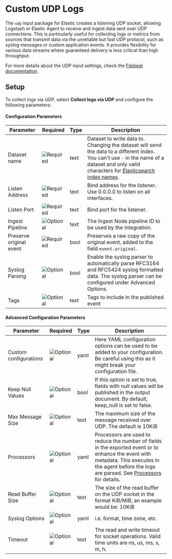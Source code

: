 # Custom UDP Logs

The `udp` input package for Elastic creates a listening UDP socket, allowing Logstash or Elastic Agent to receive and ingest data sent over UDP connections. This is particularly useful for collecting logs or metrics from sources that
transmit data via the unreliable but fast UDP protocol, such as syslog messages or custom application events. It provides flexibility for various data streams where guaranteed delivery is less critical than high throughput.

For more details about the UDP input settings, check the [Filebeat documentation](https://www.elastic.co/docs/reference/beats/filebeat/filebeat-input-udp).


## Setup

To collect logs via UDP, select **Collect logs via UDP** and configure the following parameters:

#### Configuration Parameters

| Parameter |  Required | Type | Description |
| --- | --- | --- | --- |
| Dataset name | ![Required](https://img.shields.io/badge/✔-93c93e?style=flat) | text | Dataset to write data to. Changing the dataset will send the data to a different index. You can't use `-` in the name of a dataset and only valid characters for [Elasticsearch index names](https://www.elastic.co/guide/en/elasticsearch/reference/current/docs-index_.html).   |
| Listen Address | ![Required](https://img.shields.io/badge/✔-93c93e?style=flat) | text | Bind address for the listener. Use 0.0.0.0 to listen on all interfaces.   |
| Listen Port | ![Required](https://img.shields.io/badge/✔-93c93e?style=flat) | text | Bind port for the listener.   |
| Ingest Pipeline | ![Optional](https://img.shields.io/badge/✘-fed10c?style=flat) | text | The Ingest Node pipeline ID to be used by the integration.   |
| Preserve original event | ![Required](https://img.shields.io/badge/✔-93c93e?style=flat) | bool | Preserves a raw copy of the original event, added to the field `event.original`.  |
| Syslog Parsing | ![Optional](https://img.shields.io/badge/✘-fed10c?style=flat) | bool | Enable the syslog parser to automatically parse RFC3164 and RFC5424 syslog formatted data. The syslog parser can be configured under Advanced Options.  |
| Tags | ![Optional](https://img.shields.io/badge/✘-fed10c?style=flat) | text | Tags to include in the published event  |

#### Advanced Configuration Parameters

| Parameter |  Required | Type | Description |
| --- | --- | --- | --- |
| Custom configurations | ![Optional](https://img.shields.io/badge/✘-fed10c?style=flat) | yaml | Here YAML configuration options can be used to be added to your configuration. Be careful using this as it might break your configuration file.   |
| Keep Null Values | ![Optional](https://img.shields.io/badge/✘-fed10c?style=flat) | bool | If this option is set to true, fields with null values will be published in the output document. By default, keep_null is set to false.  |
| Max Message Size | ![Optional](https://img.shields.io/badge/✘-fed10c?style=flat) | text | The maximum size of the message received over UDP. The default is 10KiB  |
| Processors | ![Optional](https://img.shields.io/badge/✘-fed10c?style=flat) | yaml | Processors are used to reduce the number of fields in the exported event or to enhance the event with metadata. This executes in the agent before the logs are parsed. See [Processors](https://www.elastic.co/guide/en/beats/filebeat/current/filtering-and-enhancing-data.html) for details.   |
| Read Buffer Size | ![Optional](https://img.shields.io/badge/✘-fed10c?style=flat) | text | The size of the read buffer on the UDP socket in the format KiB/MiB, an example would be: 10KiB   |
| Syslog Options | ![Optional](https://img.shields.io/badge/✘-fed10c?style=flat) | yaml | i.e. format, time zone, etc.  |
| Timeout | ![Optional](https://img.shields.io/badge/✘-fed10c?style=flat) | text | The read and write timeout for socket operations. Valid time units are ns, us, ms, s, m, h.  |
